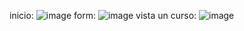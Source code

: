 inicio:
![image](https://user-images.githubusercontent.com/82390207/175208691-8a561087-45f3-41de-a230-b18fba83f70a.png)
form:
![image](https://user-images.githubusercontent.com/82390207/175208855-81f9fce4-025a-42c3-9754-464a4101f311.png)
vista un curso:
![image](https://user-images.githubusercontent.com/82390207/175208946-d00b11a8-193b-4849-8f03-bdd267980bfa.png)
